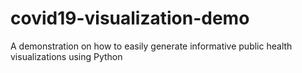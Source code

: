 # covid19-visualization-demo
A demonstration on how to easily generate informative public health visualizations using Python
